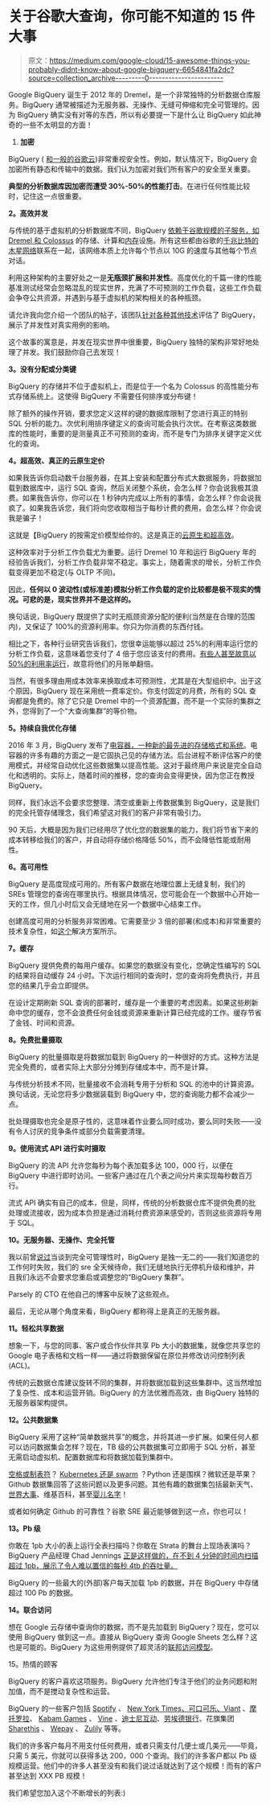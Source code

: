 # 关于谷歌大查询，你可能不知道的 15 件大事

> 原文：<https://medium.com/google-cloud/15-awesome-things-you-probably-didnt-know-about-google-bigquery-6654841fa2dc?source=collection_archive---------0----------------------->

Google BigQuery 诞生于 2012 年的 Dremel，是一个非常独特的分析数据仓库服务。BigQuery 通常被描述为无服务器、无操作、无缝可伸缩和完全可管理的。因为 BigQuery 确实没有对等的东西，所以有必要提一下是什么让 BigQuery 如此神奇的一些不太明显的方面！

1.  **加密**

BigQuery ( [和一般的谷歌云](https://www.google.com/url?sa=t&rct=j&q=&esrc=s&source=web&cd=3&cad=rja&uact=8&ved=0ahUKEwiZ8Jy84uvPAhXhilQKHQzhAVQQFggkMAI&url=https%3A%2F%2Fcloud.google.com%2Fsecurity%2Fencryption-at-rest%2F&usg=AFQjCNHcn98lloEZ-CwUqaD33wNMJCagHQ&sig2=rTtkON_LjpTR7iFefIRgdw&bvm=bv.136499718,d.cGw))非常重视安全性。例如，默认情况下，BigQuery 会加密所有静态和传输中的数据。我们认为加密对我们所有客户的安全至关重要。

**典型的分析数据库因加密而遭受 30%-50%的性能打击**。在进行任何性能比较时，记住这一点很重要。

**2。高效并发**

与传统的基于虚拟机的分析数据库不同，BigQuery [依赖于谷歌规模的子服务，如 Dremel 和 Colossus](https://cloud.google.com/blog/big-data/2016/01/bigquery-under-the-hood) 的存储、计算和[内存](https://cloud.google.com/blog/big-data/2016/08/in-memory-query-execution-in-google-bigquery)设施。所有这些都由谷歌的[千兆比特的木星网络](https://research.googleblog.com/2015/08/pulling-back-curtain-on-googles-network.html)联系在一起，该网络本质上允许每个节点以 10G 的速度与其他每个节点对话。

利用这种架构的主要好处之一是**无瓶颈扩展和并发性**。高度优化的千篇一律的性能基准测试经常会忽略混乱的现实世界，充满了不可预测的工作负载，这些工作负载会争夺公共资源，并遇到与基于虚拟机的架构相关的各种瓶颈。

请允许我向您介绍一个团队的帖子，该团队[针对各种其他技术](https://cmtoomey.github.io/speed/2016/11/04/tableaudragrace.html)评估了 BigQuery，展示了并发性对真实用例的影响。

这个故事的寓意是，并发在现实世界中很重要，BigQuery 独特的架构非常好地处理了并发。我们鼓励你自己去发现！

**3。没有分配或分类键**

BigQuery 的存储并不位于虚拟机上，而是位于一个名为 Colossus 的高性能分布式存储系统上。这使得 BigQuery 不需要任何排序或分布键！

除了额外的操作开销，要求您定义这样的键的数据库限制了您进行真正的特别 SQL 分析的能力。次优利用排序键定义的查询可能会执行次优。在考察这类数据库的性能时，重要的是测量真正不可预测的查询，而不是专门为排序关键字定义优化的查询。

**4。超高效、真正的云原生定价**

如果我告诉你启动数千台服务器，在其上安装和配置分布式大数据服务，将数据加载到数据库中，运行 SQL 查询，然后关闭整个系统，会怎么样？你会说我极其浪费。如果我告诉你，你可以在 1 秒钟内完成以上所有的事情，会怎么样？你会说我疯了。如果我告诉您，我们将向您收取相当于每秒计费的费用，会怎么样？你会说我是骗子！

这就是【BigQuery 的按需定价模型给你的。这是真正的[云原生和超高效](https://cloud.google.com/blog/big-data/2016/02/visualizing-the-mechanics-of-on-demand-pricing-in-big-data-technologies)。

这种效率对于分析工作负载尤为重要。运行 Dremel 10 年和运行 BigQuery 年的经验告诉我们，分析工作负载非常不稳定。事实上，随着需求的增长，分析工作负载变得更加不稳定(与 OLTP 不同)。

因此，**任何以 0 波动性(或标准差)模拟分析工作负载的定价比较都是极不现实的情况。可悲的是，现实世界并不是这样的。**

换句话说，BigQuery 既提供了实时无瓶颈资源分配的便利(当然是在合理的范围内)，又保证了 100%的资源利用率。你只为你消费的东西付钱。

相比之下，各种行业研究告诉我们，您很幸运能够以超过 25%的利用率运行您的分析工作负载，这意味着您支付了 4 倍于您应该支付的费用。[有些人甚至故意以 50%的利用率运行](https://www.periscopedata.com/blog/building-the-periscope-cache-with-amazon-redshift.html)，故意将他们的月账单翻倍。

当然，有很多理由用成本效率来换取成本可预测性，尤其是在大型组织中。出于这个原因，BigQuery 现在采用统一费率定价。你支付固定的月费，所有的 SQL 查询都是免费的。除了它只是 Dremel 中的一个资源配置，而不是一个实际的集群之外，您得到了一个“大查询集群”的等价物。

**5。持续自我优化存储**

2016 年 3 月，BigQuery 发布了[电容器，一种新的最先进的存储格式和系统](https://cloud.google.com/blog/big-data/2016/04/inside-capacitor-bigquerys-next-generation-columnar-storage-format)。电容器的许多有趣的方面之一是它固执己见的存储方法。后台进程不断评估客户的使用模式，并经常自动优化这些数据集以提高性能。这对于最终用户来说是完全自动化和透明的。实际上，随着时间的推移，您的查询会变得更快，因为您正在教授 BigQuery。

同样，我们永远不会要求您整理、清空或重新上传数据集到 BigQuery，这是我们的完全托管存储理念，我们希望这对我们的客户非常有吸引力。

90 天后，大概是因为我们已经用尽了优化您的数据集的能力，我们将节省下来的成本转移给我们的客户，并自动将存储价格降低 50%，而不会降低性能或耐用性。

**6。高可用性**

BigQuery 是高度现成可用的。所有客户数据在地理位置上无缝复制，我们的 SREs 管理您的查询在哪里执行。根据具体情况，您可能会在一个数据中心开始一天的工作，但几小时后又会无缝地在另一个数据中心结束工作。

创建高度可用的分析服务非常困难。它需要至少 3 倍的部署(和成本)和非常重要的技术复杂性，如[这个](https://aws.amazon.com/blogs/big-data/building-multi-az-or-multi-region-amazon-redshift-clusters/)解决方案所示。

**7。缓存**

BigQuery 提供免费的每用户缓存。如果您的数据没有变化，您确定性编写的 SQL 的结果将自动缓存 24 小时。下次运行相同的查询时，您的查询将免费执行，并且您的结果几乎会立即提供。

在设计定期刷新 SQL 查询的部署时，缓存是一个重要的考虑因素。如果这些刷新命中您的缓存，您不会浪费任何金钱或资源来重新计算已经完成的工作。缓存节省了金钱、时间和资源。

**8。免费批量摄取**

BigQuery 的批量摄取是将数据加载到 BigQuery 的一种很好的方式。这种方法是完全免费的，或者实际上大部分分摊到存储成本中，而不是计算。

与传统分析技术不同，批量接收不会消耗专用于分析和 SQL 的池中的计算资源。换句话说，无论您将多少数据装载到 BigQuery 中，您的查询能力都不会减少一点。

批处理摄取也完全是原子性的，这意味着作业要么同时成功，要么同时失败——没有令人讨厌的竞争条件或部分负载需要清理。

**9。使用流式 API 进行实时摄取**

BigQuery 的流 API 允许您每秒为每个表加载多达 100，000 行，以便在 BigQuery 中进行即时访问。一些客户通过在几个表之间分片来实现每秒数百万行。

流式 API 确实有自己的成本，但是，同样，传统的分析数据仓库不提供免费的批处理或流接收，因为成本负担是通过消耗付费资源来感受的，否则这些资源将专用于 SQL。

**10。无服务器、无操作、完全托管**

我以前曾[说过](https://cloud.google.com/blog/big-data/2016/08/google-bigquery-continues-to-define-what-it-means-to-be-fully-managed)当谈到完全可管理性时，BigQuery 是独一无二的——我们知道您的工作何时失败，我们的 sre 全天候待命，我们无缝地执行无停机升级和维护，并且我们永远不会要求您重启或调整您的“BigQuery 集群”。

Parsely 的 CTO 在他自己的博客中反映了这些观点。

最后，无论从哪个角度来看，BigQuery 都称得上是真正的无服务器。

**11。轻松共享数据**

想象一下，与您的同事、客户或合作伙伴共享 Pb 大小的数据集，就像您共享您的 Google 电子表格和文档一样——通过将数据保留在原位并修改访问控制列表(ACL)。

传统的云数据仓库建议旋转不同的集群，并将数据加载到这些集群中。这当然增加了复杂性、成本和运营开销。BigQuery 的方法优雅而高效，由 BigQuery 独特的无服务器架构提供。

**12。公共数据集**

BigQuery 采用了这种“简单数据共享”的概念，并将其进一步扩展。如果任何人都可以访问数据集会怎样？现在，TB 级的公共数据集可立即用于 SQL 分析，甚至无需启动虚拟机、配置数据库和将数据加载到集群中。

[空格或制表符](/@hoffa/400-000-github-repositories-1-billion-files-14-terabytes-of-code-spaces-or-tabs-7cfe0b5dd7fd#.5ijy25fhm)？ [Kubernetes 还是 swarm](/google-cloud/analyzing-github-issues-and-comments-with-bigquery-c41410d3308#.6tg9weheu) ？Python 还是围棋？微软还是苹果？Github 数据集回答了这些问题以及更多问题。其他有趣的数据集包括最新天气、[世界大事](https://www.google.com/url?sa=t&rct=j&q=&esrc=s&source=web&cd=7&cad=rja&uact=8&ved=0ahUKEwjr2djuzezPAhUCLmMKHa_nAncQtwIIRzAG&url=https%3A%2F%2Fwww.youtube.com%2Fwatch%3Fv%3DPsp7YivWL90&usg=AFQjCNHN80KiBtj3oLCLrBpjt1sChSnRPg&sig2=FXQHi9YuqsIEbw5VL2MrLw&bvm=bv.136593572,d.cGc)、维基百科，甚至[婴儿名字](https://www.google.com/url?sa=t&rct=j&q=&esrc=s&source=web&cd=6&cad=rja&uact=8&ved=0ahUKEwi6_9-AzuzPAhVW0WMKHSjxCR4QFgg7MAU&url=https%3A%2F%2Fwww.reddit.com%2Fr%2Fbigquery%2Fcomments%2F585h8r%2Fthe_presidential_baby_name_bump%2F&usg=AFQjCNHn3QJMfsa6Re-HDgRsy3SB5F3aIg&sig2=7sbcyVQ3pN9J4PKiv3HZ1g&bvm=bv.136593572,d.cGc)！

或者如何确定 Github 的可靠性？谷歌 SRE 最近能够做到这一点，你也可以！

**13。Pb 级**

你敢在 1pb 大小的表上运行全表扫描吗？你敢在 Strata 的舞台上现场表演吗？BigQuery 产品经理 Chad Jennings [正是这样做的，在不到 4 分钟的时间内扫描超过 1pb，展示了令人难以置信的每秒 4tb 的吞吐量。](https://www.oreilly.com/ideas/google-bigquery-for-enterprise)

BigQuery 的一些最大的(外部)客户每天加载 1pb 的数据，并在 BigQuery 中存储超过 100 Pb 的数据。

**14。联合访问**

想在 Google 云存储中查询你的数据，而不是先加载到 BigQuery？现在，您可以使用 BigQuery 做到这一点。直接从 BigQuery 查询 Google Sheets 怎么样？这也是可能的。BigQuery 为这些用例提供了超灵活的[联邦访问模型](https://www.google.com/url?sa=t&rct=j&q=&esrc=s&source=web&cd=1&cad=rja&uact=8&ved=0ahUKEwjMhqPPz-zPAhWIh1QKHaolBEUQFggcMAA&url=https%3A%2F%2Fcloud.google.com%2Fbigquery%2Ffederated-data-sources&usg=AFQjCNFQiWTIaiq9MwFQlb3O5d-6tQN1-A&sig2=icRqdLtT3YCvbOFxvTWUIw&bvm=bv.136499718,d.cGw)。

15。热情的顾客

BigQuery 的客户喜欢这项服务。BigQuery 允许他们专注于他们的业务问题和附加值，而不是搅动复杂性和运营。

BigQuery 的一些客户包括 [Spotify](https://news.spotify.com/us/2016/02/23/announcing-spotify-infrastructures-googley-future/) 、 [New York Times、可口可乐、Viant](https://cloud.google.com/blog/big-data/2016/09/bigquery-introducing-powerful-new-enterprise-data-warehousing-features) 、[摩托罗拉](https://cloud.google.com/blog/big-data/2016/07/supersize-it-how-motorola-transformed-its-data-warehousing-and-analytics-with-google-cloud-platform)、 [Kabam Games](https://youtu.be/6Nv18xmJirs?t=8m) 、 [Vine](http://stackshare.io/google-bigquery) 、[迪士尼互动](https://cloudplatform.googleblog.com/2016/08/the-dragon-days-of-summer-this-week-on-Google-Cloud-Platform.html)、[劳埃德银行](http://www.ibtimes.co.uk/lloyds-group-partners-google-big-data-analytics-project-understand-customers-1547890)、花旗集团 [Sharethis](https://cloud.google.com/customers/sharethis/) 、 [Wepay](https://wecode.wepay.com/posts/bigquery-wepay) 、 [Zulily](https://engineering.zulily.com/2015/08/07/building-zulilys-big-data-platform/) 等等。

我们的许多客户每月不用支付任何费用，或者只需支付几便士或几美元——毕竟，只需 5 美元，你就可以获得多达 200，000 个查询。我们的许多客户都以 Pb 级规模运营。他们中的许多人甚至没有和我们说过话就达到了这个规模！而有的客户甚至达到 XXX PB 规模！

我们希望您加入这个不断增长的列表:)